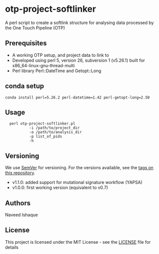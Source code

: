 # otp-project-softlinker
A perl script to create a softlink structure for analysing data processed by the One Touch Pipeline (OTP)

## Prerequisites

- A working OTP setup, and project data to link to
- Developed using perl 5, version 26, subversion 1 (v5.26.1) built for x86_64-linux-gnu-thread-multi
- Perl library Perl::DateTime and Getopt::Long

## conda setup

`conda install perl=5.26.2 perl-datetime=1.42 perl-getopt-long=2.50`

## Usage

```
  perl otp-project-softlinker.pl
           -i /path/to/project_dir
           -o /path/to/analysis_dir
           -p list_of_pids
           -h 
```

## Versioning

We use [SemVer](http://semver.org/) for versioning. For the versions available, see the [tags on this repository](https://github.com/your/project/tags).

 - v1.1.0: added support for mutational signature workflow (YAPSA)
 - v1.0.0: first working version (equivalent to v0.7) 

## Authors

Naveed Ishaque

## License

This project is licensed under the MIT License - see the [LICENSE](LICENSE) file for details
